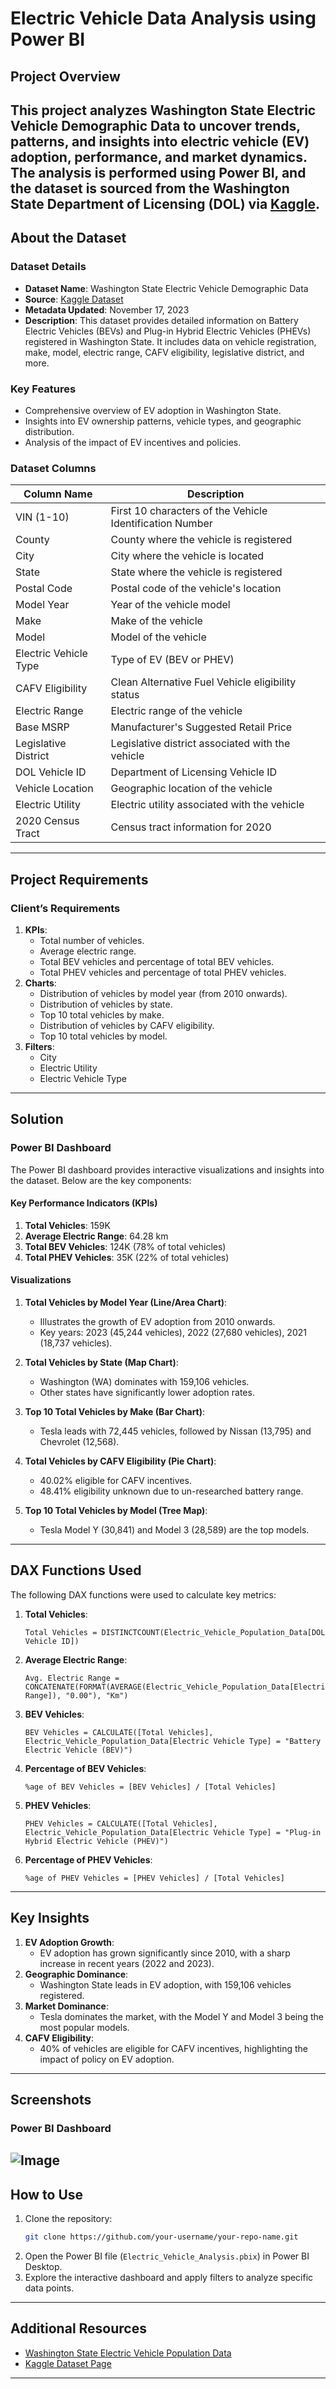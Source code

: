# Electric Vehicle Data Analysis using Power BI

## Project Overview
This project analyzes **Washington State Electric Vehicle Demographic Data** to uncover trends, patterns, and insights into electric vehicle (EV) adoption, performance, and market dynamics. The analysis is performed using **Power BI**, and the dataset is sourced from the **Washington State Department of Licensing (DOL)** via [Kaggle](https://www.kaggle.com/datasets/adilashrafi/elecrict-vehicle).
---

## About the Dataset
### Dataset Details
- **Dataset Name**: Washington State Electric Vehicle Demographic Data
- **Source**: [Kaggle Dataset](https://www.kaggle.com/datasets/adilashrafi/elecrict-vehicle)
- **Metadata Updated**: November 17, 2023
- **Description**: This dataset provides detailed information on Battery Electric Vehicles (BEVs) and Plug-in Hybrid Electric Vehicles (PHEVs) registered in Washington State. It includes data on vehicle registration, make, model, electric range, CAFV eligibility, legislative district, and more.

### Key Features
- Comprehensive overview of EV adoption in Washington State.
- Insights into EV ownership patterns, vehicle types, and geographic distribution.
- Analysis of the impact of EV incentives and policies.

### Dataset Columns
| Column Name               | Description                                      |
|---------------------------|--------------------------------------------------|
| VIN (1-10)                | First 10 characters of the Vehicle Identification Number |
| County                    | County where the vehicle is registered          |
| City                      | City where the vehicle is located               |
| State                     | State where the vehicle is registered           |
| Postal Code               | Postal code of the vehicle's location           |
| Model Year                | Year of the vehicle model                       |
| Make                      | Make of the vehicle                             |
| Model                     | Model of the vehicle                            |
| Electric Vehicle Type     | Type of EV (BEV or PHEV)                        |
| CAFV Eligibility          | Clean Alternative Fuel Vehicle eligibility status |
| Electric Range            | Electric range of the vehicle                   |
| Base MSRP                 | Manufacturer's Suggested Retail Price           |
| Legislative District      | Legislative district associated with the vehicle |
| DOL Vehicle ID            | Department of Licensing Vehicle ID              |
| Vehicle Location          | Geographic location of the vehicle              |
| Electric Utility          | Electric utility associated with the vehicle    |
| 2020 Census Tract         | Census tract information for 2020               |
---

## Project Requirements
### Client’s Requirements
1. **KPIs**:
   - Total number of vehicles.
   - Average electric range.
   - Total BEV vehicles and percentage of total BEV vehicles.
   - Total PHEV vehicles and percentage of total PHEV vehicles.
2. **Charts**:
   - Distribution of vehicles by model year (from 2010 onwards).
   - Distribution of vehicles by state.
   - Top 10 total vehicles by make.
   - Distribution of vehicles by CAFV eligibility.
   - Top 10 total vehicles by model.
3. **Filters**:
   - City
   - Electric Utility
   - Electric Vehicle Type
---

## Solution
### Power BI Dashboard
The Power BI dashboard provides interactive visualizations and insights into the dataset. Below are the key components:

#### **Key Performance Indicators (KPIs)**
1. **Total Vehicles**: 159K
2. **Average Electric Range**: 64.28 km
3. **Total BEV Vehicles**: 124K (78% of total vehicles)
4. **Total PHEV Vehicles**: 35K (22% of total vehicles)

#### **Visualizations**
1. **Total Vehicles by Model Year (Line/Area Chart)**:
   - Illustrates the growth of EV adoption from 2010 onwards.
   - Key years: 2023 (45,244 vehicles), 2022 (27,680 vehicles), 2021 (18,737 vehicles).

2. **Total Vehicles by State (Map Chart)**:
   - Washington (WA) dominates with 159,106 vehicles.
   - Other states have significantly lower adoption rates.

3. **Top 10 Total Vehicles by Make (Bar Chart)**:
   - Tesla leads with 72,445 vehicles, followed by Nissan (13,795) and Chevrolet (12,568).

4. **Total Vehicles by CAFV Eligibility (Pie Chart)**:
   - 40.02% eligible for CAFV incentives.
   - 48.41% eligibility unknown due to un-researched battery range.

5. **Top 10 Total Vehicles by Model (Tree Map)**:
   - Tesla Model Y (30,841) and Model 3 (28,589) are the top models.
---

## DAX Functions Used
The following DAX functions were used to calculate key metrics:
1. **Total Vehicles**:
   ```DAX
   Total Vehicles = DISTINCTCOUNT(Electric_Vehicle_Population_Data[DOL Vehicle ID])
   ```
2. **Average Electric Range**:
   ```DAX
   Avg. Electric Range = CONCATENATE(FORMAT(AVERAGE(Electric_Vehicle_Population_Data[Electric Range]), "0.00"), "Km")
   ```
3. **BEV Vehicles**:
   ```DAX
   BEV Vehicles = CALCULATE([Total Vehicles], Electric_Vehicle_Population_Data[Electric Vehicle Type] = "Battery Electric Vehicle (BEV)")
   ```
4. **Percentage of BEV Vehicles**:
   ```DAX
   %age of BEV Vehicles = [BEV Vehicles] / [Total Vehicles]
   ```
5. **PHEV Vehicles**:
   ```DAX
   PHEV Vehicles = CALCULATE([Total Vehicles], Electric_Vehicle_Population_Data[Electric Vehicle Type] = "Plug-in Hybrid Electric Vehicle (PHEV)")
   ```
6. **Percentage of PHEV Vehicles**:
   ```DAX
   %age of PHEV Vehicles = [PHEV Vehicles] / [Total Vehicles]
   ```
---

## Key Insights
1. **EV Adoption Growth**:
   - EV adoption has grown significantly since 2010, with a sharp increase in recent years (2022 and 2023).
2. **Geographic Dominance**:
   - Washington State leads in EV adoption, with 159,106 vehicles registered.
3. **Market Dominance**:
   - Tesla dominates the market, with the Model Y and Model 3 being the most popular models.
4. **CAFV Eligibility**:
   - 40% of vehicles are eligible for CAFV incentives, highlighting the impact of policy on EV adoption.
---

## Screenshots
### Power BI Dashboard
![Image](https://github.com/user-attachments/assets/26ce7fd0-61c3-4fcd-b7b2-c55b391b7f93)
---

## How to Use
1. Clone the repository:
   ```bash
   git clone https://github.com/your-username/your-repo-name.git
   ```
2. Open the Power BI file (`Electric_Vehicle_Analysis.pbix`) in Power BI Desktop.
3. Explore the interactive dashboard and apply filters to analyze specific data points.
---

## Additional Resources
- [Washington State Electric Vehicle Population Data](https://data.wa.gov/Transportation/Electric-Vehicle-Population-Data/f6w7-q2d2)
- [Kaggle Dataset Page](https://www.kaggle.com/datasets/adilashrafi/elecrict-vehicle)
---

